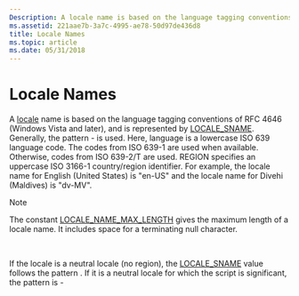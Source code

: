 ```yaml
---
Description: A locale name is based on the language tagging conventions of RFC 4646 (Windows Vista and later), and is represented by LOCALE\_SNAME.
ms.assetid: 221aae7b-3a7c-4995-ae78-50d97de436d8
title: Locale Names
ms.topic: article
ms.date: 05/31/2018
---
```


# Locale Names

A [locale](locales-and-languages.md) name is based on the language tagging conventions of RFC 4646 (Windows Vista and later), and is represented by [LOCALE\_SNAME](locale-sname.md). Generally, the pattern <language>-<REGION> is used. Here, language is a lowercase ISO 639 language code. The codes from ISO 639-1 are used when available. Otherwise, codes from ISO 639-2/T are used. REGION specifies an uppercase ISO 3166-1 country/region identifier. For example, the locale name for English (United States) is "en-US" and the locale name for Divehi (Maldives) is "dv-MV".

> [!Note]  
> The constant [LOCALE\_NAME\_MAX\_LENGTH](locale-name-constants.md) gives the maximum length of a locale name. It includes space for a terminating null character.

 

If the locale is a neutral locale (no region), the [LOCALE\_SNAME](locale-sname.md) value follows the pattern <language>. If it is a neutral locale for which the script is significant, the pattern is <language>-<Script>.

If a locale must be distinguished from another locale for the same language and region using a different script, the LOCALE\_SNAME value follows the pattern <language>-<Script>-<REGION>, where Script is an initial-uppercase [ISO 15924](https://go.microsoft.com/fwlink/p/?linkid=161644) script code. For example, the LOCALE\_SNAME value for the specific locale Uzbek (Latin, Uzbekistan) is "uz-Latn-UZ". The script component is not included in cases where a language is commonly written in only one script.

Sort orders for locales are designated using [sort order identifiers](sort-order-identifiers.md), for example, SORT\_DEFAULT. To distinguish two or more sort orders for the same language and region, the locale name follows the pattern <language>-<REGION>\_<sort order>. If you must distinguish both script and sort order, the name follows the pattern <language>-<Script>-<REGION>\_<sort order>. The default sort order is never explicitly specified, only the alternative sort order. For example, Hungarian (Hungary) with either SORT\_DEFAULT or the numerically equivalent SORT\_HUNGARIAN\_DEFAULT is designated "hu-HU". Hungarian (Hungary) with sort order SORT\_HUNGARIAN\_TECHNICAL is designated "hu-HU\_technl".

For a [replacement locale](custom-locales.md), the locale name must be the same as the name for the locale being replaced. For a supplemental locale, the locale name should follow the pattern of <language>-<REGION>-x-<custom> or <language>-<Script>-<REGION>-x-<custom>, where <custom> is an alphanumeric string specific to the supplemental locale. For example, a supplemental locale specific to a company called Fabricam might be called "en-US-x-fabricam".

An application can retrieve the current locale names by using the [**GetSystemDefaultLocaleName**](/windows/desktop/api/Winnls/nf-winnls-getsystemdefaultlocalename) and [**GetUserDefaultLocaleName**](/windows/desktop/api/Winnls/nf-winnls-getuserdefaultlocalename) functions. While each thread can retrieve and set its own locale identifier with [**GetThreadLocale**](/windows/desktop/api/Winnls/nf-winnls-getthreadlocale) and set it with [**SetThreadLocale**](/windows/desktop/api/Winnls/nf-winnls-setthreadlocale), there are no analogous functions to get and set locale by name.

## Related topics

<dl> <dt>

[Locales and Languages](locales-and-languages.md)
</dt> <dt>

[Custom Locales](custom-locales.md)
</dt> <dt>

[Locale Identifiers](locale-identifiers.md)
</dt> <dt>

[Sort Order Identifiers](sort-order-identifiers.md)
</dt> </dl>

 

 



